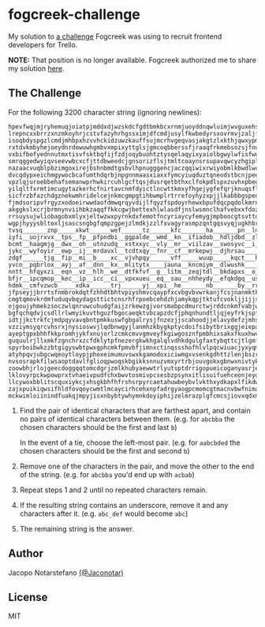 # fogcreek-challenge #

My solution to [a challenge](http://www.fogcreek.com/jobs/trellofrontenddev/)
Fogcreek was using to recruit frontend developers for Trello.

**NOTE:** That position is no longer available. Fogcreek authorized me to share
my solution [here](https://twitter.com/trello/status/657248505119936512).

## The Challenge ##

For the following 3200 character string (ignoring newlines):

```
hpevfwqjmjryhemuqjoiatpjmddxdjwzskdcfgdtbmkbcxrnmjuoyddnqwluimjwvguxehszxzvbmufq
lrepncxxbrrzxnzmkoyhrjcstvfazyhrhgssximjdfcmdjusylfkwbedyrsxovrmvjzaljfjmywpfnjg
isoqbdyspgzlcmdjmhbpxhzvvhckidzuwzkauffsujmcrhvgeqvasjakgtzlxkthjqwxypmsovjbfshr
rxtdvkmbyhejoeydnrdowuwhgmbvxmpixyttglsjgmcoqbberssfjraaqfrkmebsozsjfnubhktbbai_
vxbifbofyednnutmxtisvfsktbqfijfzdjoqybuohtztysqelaqyixyaiolbgwylwfisfwubivuoablx
smrqggedwyiqvseevwbcxcfjttdbweedcjgnsorizflsjtmltcoaynsrsupavqwcyzhgiplwkohlhrai
nazaacvuqblpbzimgoxirejbshnbmdtgsbvlhpnugggencjaczqqiwixrwiyobmlkbwdlwcioqmjhoac
dvcqdypxeichmgywocbcafumthdqrbjnpgnnmaasxiaxxfymcyiuqduztqneodstbcnjpeebgxgosoyd
vpzlqjuroebbehafsemanwprhwkircuhlgcftqsjdusrqetbthxclfokpdlspxzuvhxpbeqqbfpqffsg
yilqltfxrmtimcugytazkerhcfnirtavcnmfdyictlncwttkmxyfhgejygfefqrjknuqsfldmjmwjdfq
sicfrzbfazchdgznekwmhridelcejnkmcgmpgtihbwmplrtrrefoyhyzxpjjlkabbbgspeokzhpjxsvp
fjmdsoripvfrgyzxodoeirwwdaofdmwqrqyvdijlfqyzfspdoyrhewxbpufdqcpqdolkmrnvedixzpfd
akggkslxcrjbrmnynviihbkzaqqffkkcgwjbettexhlwlasdfjnslwsmnclhafvebxxfdozsjtdvobik
rrsuysujwliobagobxmlyxjeltwzwxpyrnkdxfemotfncyriaycyfemygjmpboocgtsvttqntegvleyn
wgpjhyyysbltoxljsascsngbgfqmpzgpejzlmdkjzzlfxvagyrasmpzqntgqsvyqjugkhbrbkiqewlyf
tvsq_______znp_____xkwt______wef______tz______kfc_______ha_______pn__lmg__iakrbt
iyfi__uojrxvx__tps__fp__pfpndbi__ggpalde__wmd__kn__ifiadob__hdljdbd__zl__whlwilt
bcmt__haagmjg__dwx__oh__utnzudq__xstxxyc__vly__mr__viilzav__swosyvc__i__hnaqxyev
jykc__wyfoyir__ewp__ij__mrdavxl__tcdtxqy__fnr__cf__mrkepwj__djhrsau____lhefqxgmu
zdgf______tjg__fip__mi__b____xc__vjvhpqy______vff_____wuup_____kqct___htiggvvpet
yvco__pqbrlox__ayj__af__dnn__kx__mlitytx____jauna__kncmiym__dlwushk____gjptzccgc
nntt__hfqyxzi__eqn__vz__hlh__we__dtfkfvf__g__litm__zeqjtdl__bkdapxs__o__oxeouwer
bfjr__ipcqmop__kec__ip__icc__ci__vpxxueu__eq__sau__nhheydy__efqkdgq__us__pzlndhk
hdmk__cmfvzwcb_____xdka______trj______yj__xpi__he_______nb_______by__rrn__tvxvig
jfpseyjjbrrtsfnmbrokdqtfzhhdtbhtvpiyshmvcqaypfxcvbgvbvwrkanjfcsjnanmktkwimnvynuk
cmgtqmovkrdmfuduqvbqydagsttictcnsrhfrpoebcehdzhjamykqpjtktufcvokljjijjsrivyhxtgw
ojgoujyhmekzsoczwlqnruwcuhudgfaijzrkewzgjvorsmabpcdmurctwjrddcnkmfvabjwlbqssihdy
bgfqchqdvjcsdllrlwmyikuvthguzfbgocaeqktvbcapzdcfjphqnhundtljqjeyfrkjspfvghqddxwx
idtjjkctrkfcjmdpqyvavqbntpmkkuswfgbgalrysjfnzezjjscahoodjjelavydefzjmhsqfufsexlv
vzziymsyqrcvhsrxjnysioswvjlqdbnwgyjlanmhzkbygkptycdoifsibytbrixggjeiepaybzxhvfsy
ayeptgpxbhhfkkpromhjykfxnujorlzcmkcmvvgmveyfkgiwgosznfpmbhixsakxfkuxhwcgularehpa
guquulrjllxmkfzgnchrxzcfdklytpfnezergkwkhgalqlvdhkdgulgfaxtybqttcjtlgmfwaymaxlwa
spyrboibwkzzbtgigyswbtpwxgphcmkfpmvbfjimnxctinqssshofhlvlpqcwiuacjyxyqmvaibezofv
atyhpqvjubgcwqeoytloypjphoxeimumuvswxkgamodoxiciwmgxvsenkgdhttzlenjbszrksopicjcj
nvsosrapkfilwsaoptdavlfglioqpwoqskbgikksnnuzvmxyrtrbjouvgokxgbnwxnivtykvhjkaydsk
zoowbhjrlojgeecdoggqqtomcdgrjzmlkhubyaewwtrlyutsptdrrigopueicoganyasrjeaiivzairu
lklovyrpckwpowprxtvhaeivpudfchxbwvtosmivpcsesbzpsynxitlisuifuehceonjeydljzuzpsgj
llcywoxbblitscquxiykcjxhsgkbhfhfrshsrpyrcaetahuwbeybvlvkthxydkapxlfikdwudjkmjjsa
zajxpuikiqwsifhldfovqoycwmtlmcaycirhcehxnpfadrgyaogpcmomcgtmacnvbwfnimaqqvxijcbp
mckwimloiinindfuakqjmpyjisxnbybtywhymnkdoyiphijzelmrazplgfcmcsjiovxqdxmuqulzklgx
```

1. Find the pair of identical characters that are farthest apart, and contain
   no pairs of identical characters between them.  (e.g. for `abcbba` the
   chosen characters should be the first and last `b`)

   In the event of a tie, choose the left-most pair. (e.g. for `aabcbded` the
   chosen characters should be the first and second `b`)

2. Remove one of the characters in the pair, and move the other to the end of
   the string.  (e.g. for `abcbba` you'd end up with `acbab`)

3. Repeat steps 1 and 2 until no repeated characters remain.

4. If the resulting string contains an underscore, remove it and any
   characters after it. (e.g. `abc_def` would become `abc`)

5. The remaining string is the answer.

## Author ##

Jacopo Notarstefano [(@Jaconotar)](https://twitter.com/Jaconotar)

## License ##

MIT
